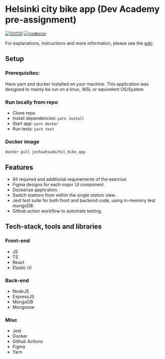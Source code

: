 # Helsinki city bike app (Dev Academy pre-assignment)
[![CI/CD](https://github.com/JoshuaH-sudo/dev-academy-2023-exercise/actions/workflows/codecov.yml/badge.svg)](https://github.com/JoshuaH-sudo/dev-academy-2023-exercise/actions/workflows/codecov.yml)
[![codecov](https://codecov.io/gh/JoshuaH-sudo/dev-academy-2023-exercise/branch/main/graph/badge.svg?token=Z1DXOYNLL2)](https://codecov.io/gh/JoshuaH-sudo/dev-academy-2023-exercise)

For explanations, instructions and more information, please see the [wiki](https://github.com/JoshuaH-sudo/dev-academy-2023-exercise/wiki).

## Setup
### Prerequisites: 
Have yarn and docker installed on your machine.
This application was designed to mainly be run on a linux, WSL or equivelent OS/System

### Run locally from repo
- Clone repo
- Install dependencies: `yarn install`
- Start app: `yarn docker`
- Run tests: `yarn test`

### Docker image
```docker pull joshuahsudo/hsl_bike_app```

## Features
- All required and additional requirements of the exercise.
- Figma designs for each major UI component.
- Dockerize application.
- Switch stations from within the single station view.
- Jest test suite for both front and backend code, using in-memory test mongoDB.
- Github action workflow to automate testing.

## Tech-stack, tools and libraries
### Front-end
- JS
- TS
- React
- Elastic UI

### Back-end
- NodeJS
- ExpressJS
- MongoDB
- Mongoose

### Misc
- Jest
- Docker
- Github Actions
- Figma
- Yarn
